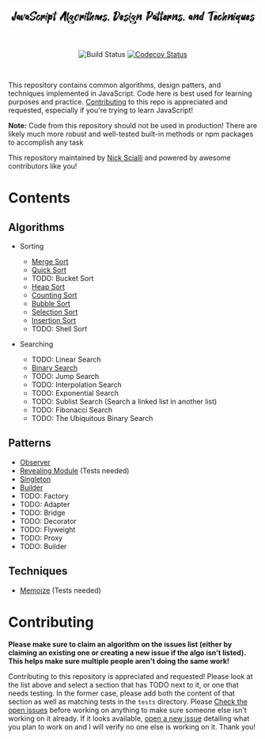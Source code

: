 <div align="center">

<img src="https://raw.githubusercontent.com/nas5w/javascript-patterns/master/logo.png" alt="JavaScript Algorithms, Design Patterns, and Techniques" />

&nbsp;

![Build Status](https://travis-ci.org/nas5w/javascript-patterns.svg?branch=master)
[![Codecov Status](https://codecov.io/gh/nas5w/javascript-patterns/branch/master/graph/badge.svg)](https://codecov.io/gh/nas5w/javascript-patterns/branch/master)

</div>
<br />

This repository contains common algorithms, design patters, and techniques implemented in JavaScript. Code here is best used for learning purposes and practice. [Contributing](#Contributing) to this repo is appreciated and requested, especially if you're trying to learn JavaScript!

**Note:** Code from this repository should not be used in production! There are likely much more robust and well-tested built-in methods or npm packages to accomplish any task

This repository maintained by [Nick Scialli](https://twitter.com/nas5w) and powered by awesome contributors like you!

# Contents

## Algorithms

- Sorting

  - [Merge Sort](https://github.com/nas5w/javascript-patterns/blob/master/src/algorithms/sorting/mergeSort.js)
  - [Quick Sort](https://github.com/nas5w/javascript-patterns/blob/master/src/algorithms/sorting/quickSort.js)
  - TODO: Bucket Sort
  - [Heap Sort](https://github.com/nas5w/javascript-patterns/blob/master/src/algorithms/sorting/heapSort.js)
  - [Counting Sort](https://github.com/nas5w/javascript-patterns/blob/master/src/algorithms/sorting/countingSort.js)
  - [Bubble Sort](https://github.com/nas5w/javascript-patterns/blob/master/src/algorithms/sorting/bubbleSort.js)
  - [Selection Sort](https://github.com/nas5w/javascript-patterns/blob/master/src/algorithms/sorting/selectionSort.js)
  - [Insertion Sort](https://github.com/nas5w/javascript-patterns/blob/master/src/algorithms/sorting/insertionSort.js)
  - TODO: Shell Sort

- Searching

  - TODO: Linear Search
  - [Binary Search](https://github.com/nas5w/javascript-patterns/blob/master/src/algorithms/searching/binarySearch.js)
  - TODO: Jump Search
  - TODO: Interpolation Search
  - TODO: Exponential Search
  - TODO: Sublist Search (Search a linked list in another list)
  - TODO: Fibonacci Search
  - TODO: The Ubiquitous Binary Search

## Patterns

- [Observer](https://github.com/nas5w/javascript-patterns/blob/master/src/patterns/observer.js)
- [Revealing Module](https://github.com/nas5w/javascript-patterns/blob/master/src/patterns/revealing-module.js) (Tests needed)
- [Singleton](https://github.com/nas5w/javascript-patterns/blob/master/src/patterns/singleton.js)
- [Builder](https://github.com/nas5w/javascript-patterns/blob/master/src/patterns/builder.js)
- TODO: Factory
- TODO: Adapter
- TODO: Bridge
- TODO: Decorator
- TODO: Flyweight
- TODO: Proxy
- TODO: Builder

## Techniques

- [Memoize](https://github.com/nas5w/javascript-patterns/blob/master/src/techniques/memoize.js) (Tests needed)

# Contributing

**Please make sure to claim an algorithm on the issues list (either by claiming an existing one or creating a new issue if the algo isn't listed). This helps make sure multiple people aren't doing the same work!**

Contributing to this repository is appreciated and requested! Please look at the list above and select a section that has TODO next to it, or one that needs testing. In the former case, please add both the content of that section as well as matching tests in the `tests` directory. Please [Check the open issues](https://github.com/nas5w/javascript-patterns/issues) before working on anything to make sure someone else isn't working on it already. If it looks available, [open a new issue](https://github.com/nas5w/javascript-patterns/issues/new) detailing what you plan to work on and I will verify no one else is working on it. Thank you!
